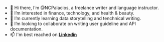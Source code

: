 - 👋 Hi there, I’m @NCPalacios, a freelance writer and language instructor.
- 👀 I’m interested in finance, technology, and health & beauty.
- 🌱 I’m currently learning data storytelling and tenchnical writing.
- 💞️ I’m looking to collaborate on writing user guideline and API documentation.
- 📫 I'm best reached on [**Linkedin**](https://www.linkedin.com/in/novi-rezeki-bec-359a4810a/)

<!---
NCPalacios/NCPalacios is a ✨ special ✨ repository because its `README.md` (this file) appears on your GitHub profile.
You can click the Preview link to take a look at your changes.
--->
